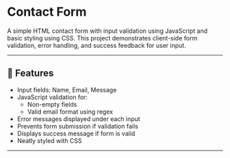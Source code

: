 # Contact Form

A simple HTML contact form with input validation using JavaScript and basic styling using CSS. This project demonstrates client-side form validation, error handling, and success feedback for user input.

---

## 🚀 Features

- Input fields: Name, Email, Message
- JavaScript validation for:
  - Non-empty fields
  - Valid email format using regex
- Error messages displayed under each input
- Prevents form submission if validation fails
- Displays success message if form is valid
- Neatly styled with CSS

---
